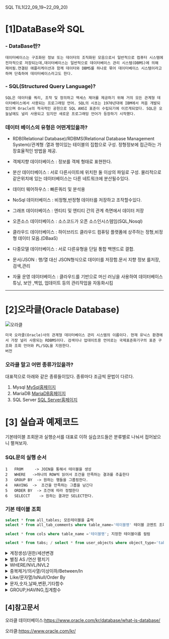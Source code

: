 SQL TIL1(22_09_19~22_09_20)

# [1]DataBase와 SQL

### - DataBase란?
>
    데이터베이스는 구조화된 정보 또는 데이터의 조직화된 모음으로서 일반적으로 컴퓨터 시스템에 전자적으로 저장되는데,데이터베이스는 일반적으로 데이터베이스 관리 시스템(DBMS)에 의해 제어됨.연결된 애플리케이션과 함께 데이터와 DBMS를 하나로 묶어 데이터베이스 시스템이라고 하며 단축하여 데이터베이스라고도 한다.

### - SQL(Structured Query Language)?
>
    SQL은 데이터를 쿼리, 조작 및 정의하고 액세스 제어를 제공하기 위해 거의 모든 관계형 데이터베이스에서 사용되는 프로그래밍 언어. SQL의 시초는 1970년대에 IBM에서 처음 개발되었으며 Oracle의 적극적인 공헌으로 SQL ANSI 표준이 수립되기에 이르게되었다. SQL은 오늘날에도 널리 사용되고 있지만 새로운 프로그래밍 언어가 등장하기 시작했다.

### 데이터 베이스의 유형은 어떤게있을까?

- RDB(Relational Database)/RDBMS(Relational Database Management System)/관계형 :열과 행이있는 테이블의 집합으로 구성. 정형정보에 접근하는 가장효율적인 방법을 제공.
  
- 객체지향 데이터베이스 : 정보를 객체 형태로 표현한다.
- 분산 데이터베이스 : 서로 다른사이트에 위치한 둘 이상의 파일로 구성. 물리적으로 같은위치에 있는 데이터베이스는 다른 네트워크에 분산될수있다.
- 데이터 웨어하우스 : 빠른쿼리 및 분석용
- NoSql 데이터베이스 : 비정형,반정형 데이터를 저장하고 조작할수있다.
- 그래프 데이터베이스 : 엔티티 및 엔티티 간의 관계 측면에서 데이터 저장
- 오픈소스 데이터베이스 : 소스코드가 오픈 소스인시스템임(SQL,Nosql)
- 클라우드 데이터베이스 : 하이브리드 클라우드 컴퓨팅 플랫폼에 상주하는 정형,비정형 데이터 모음.(DBaaS)
- 다중모델 데이터베이스 : 서로 다른유형을 단일 통합 백엔드로 결합.
- 문서/JSON : 행/열 대신 JSON형식으로 데이터를 저장함.문서 지향 정보 를저장,검색,관리
- 자율 운영 데이터베이스 : 클라우드를 기반으로 머신 러닝을 사용하여 데이터베이스 튜닝, 보안 ,백업, 업데이트 등의 관리작업을 자동화시킴

-------------------------------------------------------------------------
# [2]오라클(Oracle Database)

![오라클](https://cdn.digitaltoday.co.kr/news/photo/202106/406162_403436_326.jpg)
>
    미국 오라클(Oracle)사의 관계형 데이터베이스 관리 시스템의 이름이다. 현재 유닉스 환경에서 가장 널리 사용되는 RDBMS이다. 검색이나 업데이트용 언어로는 국제표준화기구의 표준 구조화 조회 언어와 PL/SQL을 지원한다.
    버전



### 오라클 말고 어떤 종류가있을까?

대표적으로 아래와 같은 종류들이있다. 종류마다 조금씩 문법이 다르다.
1. Mysql [MySql홈페이지](https://www.mysql.com/)
2. MariaDB [MariaDB홈페이지](https://mariadb.org/)
3. SQL Server [SQL Server홈페이지](https://www.microsoft.com/ko-kr/sql-server/)


# [3] 실습과 예제코드

기본테이블 조회문과 실행순서를 대표로 이하 실습코드들은 분류별로 나눠서 접어놨으니 펼쳐보자.

### SQL문의 실행 순서
> 
    1   FROM     -> JOIN을 통해서 테이블을 생성
    2   WHERE   ->하나의 ROW씩 읽어서 조건을 만족하는 결과를 추출한다
    3   GROUP BY  -> 원하는 행들을 그룹핑한다.
    4   HAVING  ->  조건을 만족하는 그룹을 남긴다
    5   ORDER BY  -> 조건에 따라 정렬한다
    6   SELECCT    -> 원하는 결과만 SELECT한다.

### 기본 테이블 조회
```SQL
select * from all_tables; 모든테이블을 출력
select * from all_tab_comments where table_name='테이블명' 테이블 코멘트 조회

select * from cols where table_name ='테이블명'; 지정한 테이블이름 컬럼

select * from tabs; / select * from user_objects where object_type='table' 접속한 계정의 테이블 목록 조회
```
<details>
<summary>계정생성/권한/세션변경</summary>

### 계정생성과 권한부여, 세션변경
```SQL
alter session set "_ORACLE_SCRIPT"=TRUE; #C ##CC 등을 세션을바꿔줌으로써 편하게사용할수있다.

create user big22 identified by ****;  big22라는 계정생성
grant connect,resource, dba to big22;  connet,resource,dba 권한을 big22에게부여

~SQL디벨로퍼로 보면~
- USER SQL
ALTER USER "BIG21"
DEFAULT TABLESPACE "USERS"
TEMPORARY TABLESPACE "TEMP"
ACCOUNT UNLOCK ;

-- QUOTAS

-- ROLES
GRANT "DBA" TO "BIG21" ;
GRANT "CONNECT" TO "BIG21" ;
GRANT "RESOURCE" TO "BIG21" ;
```
</details>


<details>
<summary>별칭 AS /연산 펼치기</summary>

### 별칭과 AS / 연산

```SQL
SELECT * 
FROM SCOTT.EMP, SCOTT.DEPT; -- CROSS JOIN (=전체출력) / ANSI QUERY


--Q1)테이블에 별칭을줘서 DEPTNO를주자
SELECT E.ENAME, D.DEPTNO
FROM SCOTT.EMP E,SCOTT.DEPT D; 
                              
--Q2-1)별칭X테이블명으로도가능 명시해주는 방법도있다.
SELECT ENAME, SCOTT.DEPT.DEPTNO
FROM SCOTT.EMP,SCOTT.DEPT;

--Q2-2)한쪽에만 테이블에만 명시.
SELECT ENAME, D.DEPTNO
FROM SCOTT.EMP,SCOTT.DEPT D;

--Q2-3)별칭에 ""를 주는 케이스. 이거 오류안남. 컬럼에는 "" 데이터값에는''
SELECT ENAME, "D".DEPTNO
FROM SCOTT.EMP,SCOTT.DEPT "D";      한쪽에만 "D"를줘도 오류나지않는다.

--Q3)사원의 테이블에서 사원이름과 봉급을 출력하되 봉급은 연봉으로 출력하자

SELECT ENAME, SAL *12 연봉
FROM SCOTT.EMP;

--Q4) 사원의 테이블에서 이름과 봉급을 출력하되 "ㅇㅇ의 봉급은 ㅇㅇ이다"
SELECT ENAME||'의 봉급은'|| SAL ||'이다' 봉급내역 
FROM SCOTT.EMP;
```

</details>


<details>
<summary>WHERE/NVL/NVL2</summary>

## WHERE/NVL/NVL2

```SQL
--Q11)사원테이블에서 사원이름,봉급,봉급+커미션 한 값을 월급으로 출력
SELECT ENAME, SAL,COMM, SAL+NVL(COMM,0) 월급
FROM SCOTT.EMP;
  --NULL의 키워드는 null
  --NULL은 문자 0은 숫자
  --NULL은 공백의 문자이다.
  --NULL의 연산결과는 NULL이다
  --NULL을 하나라도 포함한 데이터의 연산결과는 NULL/ 한행의 열에 데이터가없으면 NULL

--Q12)NVL(컬럼명,초기값)을 이용하여 NULL값처리.
SELECT ENAME, SAL,COMM, SAL+NVL(COMM,'0') 월급 NULL이면 초기값,아니면 컬럼값
FROM SCOTT.EMP;        

--Q13)커미션값이 측정되지않은 친구들은 SAL같으로 채움

SELECT ENAME, SAL, COMM, NVL(COMM,SAL)널값봉급
FROM SCOTT.EMP;

--Q14)ENAME과 MGR사이에 'ABCD'를 컬럼으로 출력하자
SELECT ENAME,'ABCD',MGR --값도'ABCD'로채워짐
FROM SCOTT.EMP;

--Q15)사원이름(사원), 관리자(관리자)로 출력해보자 
SELECT ENAME||'(사원)', MGR||'(관리자)',"D".LOC||'(위치)'  
FROM SCOTT.EMP, SCOTT.DEPT D;

--Q16)NVL2(컬럼,NULL이아닐때,NULL일때)
SELECT ENAME,DEPTNO,COMM,NVL2(COMM,'X','O')
FROM SCOTT.EMP;

```
</details>

<details>
<summary>중복제거/의사열/이상이하/Between/In</summary>

## 중복제거/의사열/>=,<=/Between

```SQL
--Q17)부서별(DEPTNO) 담당하는 업무(JOB)를 한번씩만 조회한다.
SELECT DISTINCT DEPTNO ,JOB 
FROM SCOTT.EMP;

--Q18)의사열 : 테이블과 유사한 쿼리가능한 열.
--  ROWNUM:SELECT 문으로 검색하게 되면 로우수를 리턴한다(로우갯수리턴)
    /* -> 검색된 행의 일련번호. 12345678등 안겹치는 '일련번호'.
    ORDER BY 에 의한 정렬전에 부여된다.
--  ROWID:테이블내에 특정한 행을 구별할수 있는 ID 말그대로 로우의아이디
      ->즉 검색된 행에게 절대 중복되지않는 ID를 부여해주는거임.
*/
SELECT ROWNUM,ROWID,ENAME
FROM SCOTT.EMP;

--Q20)급여가 3000이상인 사원의번호,이름,봉급출력

SELECT EMPNO,ENAME,SAL
FROM SCOTT.EMP
WHERE SAL>=3000;

--Q21)BETWEEN을 사용해보자. WHERE 대상컬럼 BETWEEN 최소값 AND 최댓값 = 이상이하값

SELECT ENAME,SAL
FROM SCOTT.EMP
WHERE SAL BETWEEN 1300 AND 1700; -- SAL >= 1300 AND SAL<=1700

--Q22)비트윈앞에 NOT을써보자
SELECT ENAME,SAL
FROM SCOTT.EMP
WHERE SAL NOT BETWEEN 1300 AND 1700; --비트윈앞에 NOT쓰면 1300~1700을제외한값가져옴

SELECT ENAME,SAL
FROM SCOTT.EMP
WHERE SAL < 1300 OR SAL >1700;

--Q23)BETWEEN 기출변형. 최소 최댓값의 위치를 바꿔보자.
SELECT ENAME ,SAL
FROM SCOTT.EMP
WHERE SAL BETWEEN 1700 AND 1300;  --오류는안나는데 결과는나온다.

--Q24)IN 여러값 중에 일치하는 값 WHERE 대상컬럼 IN (3,4,5) 

  /* IN안에 들어있는값이랑 일치하는 결과를 가져옴. 컬럼값이 3,4,5인값출력.
     IN=ANY연산자와 같다.
     NOT IN != ALL . IN = ALL
     NOT IN(목록)은 목록에있는애를 가져오지 않는거니까 목록을 피해감
     */
--사원번호가 7920,7788,7566 인 사원의 이름과 사원번호 입사일

SELECT ENAME,EMPNO,TO_CHAR(HIREDATE,'YYYY"년"-MM"월"-DD"일" DAY')AS 문자포맷 --AS써도되고..안써도되고..
FROM SCOTT.EMP                     --EMPNO가 7902 7799 7566인 친구를 다불러옴
WHERE EMPNO IN(7902,7788,7566);   --TO캐릭터 지정된포맷으로 문자열로바꿔줌
                                  --TO시리즈 중 가장 많이쓰는것 캐릭터,데이트,넘버
SELECT ENAME,EMPNO,HIREDATE
FROM SCOTT.EMP
WHERE EMPNO NOT IN(7902,7788,7566); --위의 결과 세명이 제외된결과가나온다.

```
</details>

<details>
<summary>Like/문자열/IsNull/Order By</summary>

## Like와 각종문자열,IsNull/Order By

```SQL
--Q25)LIKE(문자의 패턴이 같은 값)
/*
    특정 패턴에 속하는 문자열을 추출하는 키워드
    %:임의의 길이 문자열(공백포함) ->LIKE %문자열~ OR 문자열% 등 ~로끝나고 ~로시작하는
    _:한글자
    ESCAPE:검색할 문자에 %,_ 문자 대응.
*/
--사원의 이름이 S로 시작하는 사원의 이름 봉급을 출력하자
SELECT ENAME,SAL
FROM SCOTT.EMP
WHERE ENAME LIKE 'S%';

--두번째글짜가L로 시작하는
SELECT ENAME,SAL
FROM SCOTT.EMP
WHERE ENAME LIKE '_L%';       

--PLAYER_T테이블(가상)에서 영문이름이 _문자가 들어있는 선수의 정보를 출력하자
SELECT PNAME
FROM PLAYER_T
WHERE PNAME LIKE '%#_%' ESCAPE '#'; --__ 대신에 #으로 구분을하겟다.
--즉 이스케이프 뒤에오는 구분자를가지고 앞에있는 친구를 대신하겠다라는 뜻.
--위의 예제를보면 #을 가지고 _(언더바)를 대신함.
--데이터 _(언더바)가들어오면 #으로 간주하겠다는것

--Q26)커미션이 측정되지 않은 사원을 출력해보자
SELECT *
FROM SCOTT.EMP
WHERE COMM IS NULL;

--이건 커미션측정된사람
SELECT *
FROM SCOTT.EMP
WHERE COMM = NVL(COMM,0); --null이면 0으로대신한다.

SELECT *
FROM SCOTT.EMP
WHERE COMM IS NOT NULL; -- COMM이 NULL이 아닌값을 출력한다.

--Q30)order by절 얘 는늘 절의 맨마지막에.
/*
  SELECT
  FROM
  WHERE
  ORDER BY ASC|DESC 컬럼명: SELECT 문장의 마지막에 명시한다.
  
  -ASC 오름차순
  -DESC 내림차순
  NULL값은? 오름차순시 마지막에 표시된다.
            *오름차순 내림차순 판단은 아스키코드값

*/


--★데이터를 찾을떄,전체 데이터를 반으로 쪼개고 그걸 다시 나누고 나누고 나눠진 구조이므로 찾아갈때도 위에서부터 찾아내려온다

SELECT ROWNUM,ROWID,ENAME,EMPNO,SAL,DEPTNO,TO_CHAR(HIREDATE,'YY"년"-MM"월"-DD"일"')입사일
FROM SCOTT.EMP
ORDER BY 5;  --컬럼명대신 숫자로표시할수도있다. 다섯번째는 SAL.

--Q30)부서별로 담당하는 업무를 한번씩 조회하자, 업무기준으로 정렬.

SELECT DISTINCT DEPTNO,JOB  --부서별로 담당하는 업무를하나씩조회
FROM SCOTT.EMP      --이러면 부서번호1개당 JOB1개인데 번호와 JOB이 서로겹치지않게나옴
ORDER BY JOB;   
```
</details>

<details>
<summary>문자,숫자,날짜,변환,기타함수</summary>

## 문자,숫자,날짜,변환,기타(분석,윈도우)함수

```SQL
SELECT INITCAP('the soap') "Capitals"--첫글자를 대문자로.
FROM DUAL; 

--Q32)SCOTT의 직업을 전체소문자로출력
SELECT EMPNO, ENAME, LOWER(JOB) 소문자출력
FROM SCOTT.EMP
WHERE ENAME=UPPER('scott');      --UPPER로 scott를 대문자로바꿔준다.

--Q33)EMPNO와ENAME을 붙여서출력하자 단 CONCAT이용

SELECT ENAME,EMPNO,CONCAT(ENAME,EMPNO)  --안에들어있는 데이터들을 이어준다.
FROM SCOTT.EMP;                           

--Q34)DEPT 테이블에서 컬럼의 첫 글자들만 대문자로 변화하여 모든 정보를 출력하여라. 
SELECT INITCAP(DEPTNO),INITCAP(DNAME),INITCAP(LOC)
FROM SCOTT.DEPT;
  
 --Q35)EMP 테이블에서 이름의 첫글자가 'K'보고 크고 'Y'보다 작은 사원의 사원번호, 이름, 업무, 급여, 부서번호를 조회한다. 
        --단, 이름순으로 정렬하여라. 
SELECT EMPNO,ENAME,JOB,SAL,DEPTNO
FROM SCOTT.EMP
WHERE SUBSTR(ENAME,1,1) >'K' AND SUBSTR(ENAME,1,1) <'Y'
ORDER BY 2;

--Q36)EMP 테이블에서 부서가 20번인 사원의 사원번호, 이름, 이름의 자릿수, 급여, 급여의 자릿수를 조회한다.LENGTH사용

SELECT EMPNO,ENAME,LENGTH(ENAME) "이름의 자릿수", SAL,LENGTH(SAL) "급여의 자릿수"
FROM SCOTT.EMP
WHERE DEPTNO='20';

--Q37)EMP 테이블에서 이름 중 'L'자의 위치를 조회한다.
      --EX) ALLEN	2	2	3	0
SELECT ENAME,INSTR(ENAME,'L',1,1)
FROM SCOTT.EMP;
 
--Q38)EMP 테이블에서 10번 부서의 사원에 대하여 담당 업무 중 좌측에 'A'를 삭제하고
       --급여 중 좌측의 1을 삭제하여 출력하여라. LTIRM사용

SELECT DEPTNO,JOB,TRIM(TRAILING 'A' FROM JOB),SAL,LTRIM(SAL,'1')
FROM SCOTT.EMP
WHERE DEPTNO = '10';   그냥 TRIM은 실패
--LTRIM
SELECT DEPTNO,JOB,LTRIM(JOB,'MA'),SAL,LTRIM(SAL,'1')
FROM SCOTT.EMP
WHERE DEPTNO = '10'

--REPACE사용
SELECT JOB,replace(job,'A','')
FROM SCOTT.EMP
WHERE DEPTNO='10';


--Q39)REPACE함수를 사용하여 사원이름에 SC문자열을 *?로 변경해서 조회. 

SELECT ENAME,REPLACE(ENAME,'SC','*?')
FROM SCOTT.EMP;

--Q40)TRANSLATE함수를 사용하여 사원이름에 SC문자열을 *?로 변경해서 조회한다

SELECT ENAME,TRANSLATE(ENAME,'SC','*?')
FROM SCOTT.EMP;

```
</details>


<details>
<summary>GROUP,HAVING,집계함수</summary>

## GROUP과 조건HAVING,집계함수

```SQL
/* 
  그룹함수 : GROUP BY와 함께 사용한다.
  SELECT
  FROM
  WHERE
  GROUP BY
  HAVING 
  ORDER BY +ROLL UP(), CUBE() 
  ,GROUPING은 SELECT절. GROUPING(컬럼명)
  
  다중 행 함수는 조건연산을 할때는 HAVING을 사용한다.
  */

 --Q41)집계함수1

SELECT MIN(HIREDATE),MAX(HIREDATE),MEDIAN(HIREDATE),COUNT(HIREDATE)
FROM SCOTT.EMP;

--Q42)집계함수2
SELECT MAX(SAL),MIN(SAL),MEDIAN(SAL),ROUND(AVG(SAL),2),SUM(SAL)
FROM SCOTT.EMP;

--Q43)직업별로 직원수
SELECT JOB,COUNT(JOB)     
FROM SCOTT.EMP              
GROUP BY JOB;

SELECT COUNT(*),COUNT(COMM),COUNT(ENAME)  --NULL값처리안되고 COUNT는*사용가능
FROM SCOTT.EMP;

--Q44)사원테이블에서 부서별로 봉급,가장큰값,작은값,중간값,평균,합계출력
SELECT DEPTNO, MAX(SAL),MIN(SAL),MEDIAN(SAL),ROUND(AVG(SAL),0)
FROM SCOTT.EMP
GROUP BY DEPTNO;

--Q45)급여의 합이 많은 순으로 정렬하자.
SELECT DEPTNO, MAX(SAL),MIN(SAL),MEDIAN(SAL),ROUND(AVG(SAL),0),SUM(SAL)
FROM SCOTT.EMP
GROUP BY DEPTNO
ORDER BY SUM(SAL) DESC;       --OR ORDER BY 6.

--Q46)두개씩 그루핑하자. 부서별,직업별 봉급합출력

SELECT JOB,DEPTNO,SUM(SAL)
FROM SCOTT.EMP
GROUP BY JOB, DEPTNO;

--Q47)사원 테이블에서 부서인원이 4명 보다 많은 부서의 부서번호,인원수,급여의합

SELECT DEPTNO,COUNT(*),SUM(SAL) 합계             
FROM SCOTT.EMP                                
GROUP BY DEPTNO
HAVING COUNT(*)>4;
/*
  WHERE는 집계함수이전,HAVING은 집계함수이후에 필터링작업
  HAVING 을 이용해서 집계함수결과로 그룹을 제한한다. 
  그룹이 형성(행 분류) -> 그룹함수 계산 -> HAVING절 필터링
  HAVING절은 반드시 그룹바이에 선언한 컬럼이나 집계함수 비교시 사용
  =헤빙절에 그룹안한 컬럼이나 집계함수 아닌거 넣으면 X
  
★그룹은 두번까지만 가능.
*/
--Q48)사원테이블에서 급여가 최대2900 이상인 부서에 대해서 부서번호,평균,급여합계를 구하자

SELECT DEPTNO,ROUND(AVG(SAL),1) 평균급여,SUM(SAL) 급여합계
FROM SCOTT.EMP
GROUP BY DEPTNO
HAVING MAX(SAL) >=2900;

--Q49) 업무별 급여의 평균이 3000 이상인 업무에 대해서 평균급여, 급여의 합계를 구하자

SELECT JOB,AVG(SAL),SUM(SAL)
FROM SCOTT.EMP
GROUP BY JOB
HAVING AVG(SAL)>=3000;

--Q50) 부서별 평균 급여 중 최대값을 조회해보자
SELECT ROUND(MAX(AVG(SAL)),1)
FROM SCOTT.EMP
GROUP BY DEPTNO;
```
</details>


## [4]참고문서
오라클 데이터베이스:https://www.oracle.com/kr/database/what-is-database/

오라클:https://www.oracle.com/kr/
